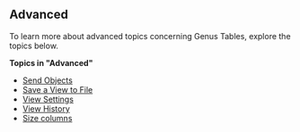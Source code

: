 ## Advanced

To learn more about advanced topics concerning Genus Tables, explore the topics below.

**Topics in "Advanced"**
* [Send Objects](send-objects.md)
* [Save a View to File](save-a-view-to-file.md)
* [View Settings](view-settings.md)
* [View History](view-history.md)
* [Size columns](size-columns.md)